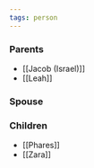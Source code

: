 ```yaml
---
tags: person
---
```


### Parents
- [[Jacob (Israel)]]
- [[Leah]]

### Spouse

### Children
- [[Phares]]
- [[Zara]]